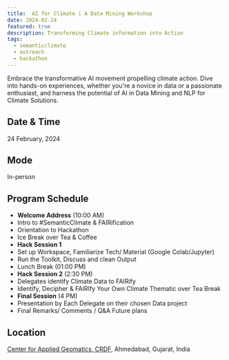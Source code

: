 ```yaml
---
title:  AI for Climate | A Data Mining Workshop
date: 2024-02-24
featured: true
description: Transforming Climate information into Action 
tags:
  - semanticclimate
  - outreach
  - hackathon
---
```


Embrace the transformative AI movement propelling climate action. Dive into hands-on experiences, whether you're a novice in data or a passionate enthusiast, and harness the potential of AI in Data Mining and NLP for Climate Solutions.

## Date & Time

24 February, 2024

## Mode 

In-person

## Program Schedule

- **Welcome Address** (10:00 AM)
- Intro to #SemanticClimate & FAIRification 
- Orientation to Hackathon 
- Ice Break over Tea & Coffee
- **Hack Session 1** 
- Set up Workspace, Familiarize Tech/ Material (Google Colab/Jupyter)
- Run the Toolkit, Discuss and clean Output
- Lunch Break (01:00 PM)
- **Hack Session 2** (2:30 PM)
- Delegates identify Climate Data to FAIRify
- Identify, Decipher & FAIRIfy Your Own Climate Thematic over Tea Break
- **Final Session**  (4 PM)
- Presentation by Each Delegate on their chosen Data project
- Final Remarks/ Comments / Q&A Future plans

## Location

[Center for Applied Geomatics, CRDF](https://crdf.org.in/center/center-for-applied-geomatics), Ahmedabad, Gujarat, India







